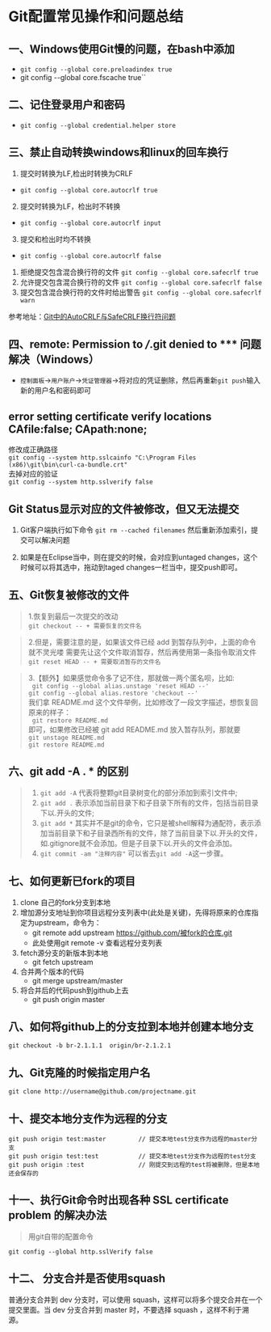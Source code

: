 # Git配置常见操作和问题总结
## 一、Windows使用Git慢的问题，在bash中添加
* `git config --global core.preloadindex true`
* git config --global core.fscache true``
## 二、记住登录用户和密码
* `git config --global credential.helper store`
## 三、禁止自动转换windows和linux的回车换行
1. 提交时转换为LF,检出时转换为CRLF
* `git config --global core.autocrlf true`
2. 提交时转换为LF，检出时不转换
* `git config --global core.autocrlf input`
3. 提交和检出时均不转换
* `git config --global core.autocrlf false`

1. 拒绝提交包含混合换行符的文件
`git config --global core.safecrlf true`   
2. 允许提交包含混合换行符的文件
`git config --global core.safecrlf false`   
3. 提交包含混合换行符的文件时给出警告
`git config --global core.safecrlf warn`

参考地址：[Git中的AutoCRLF与SafeCRLF换行符问题](http://www.cnblogs.com/flying_bat/p/3324769.html)

## 四、remote: Permission to ***/***.git denied to *** 问题解决（Windows）
* `控制面板`→`用户账户`→`凭证管理器`→将对应的凭证删除，然后再重新`git push`输入新的用户名和密码即可
## error setting certificate verify locations CAfile:false; CApath:none;
修改成正确路径  
`git config --system http.sslcainfo "C:\Program Files (x86)\git\bin\curl-ca-bundle.crt"`   
去掉对应的验证  
`git config --system http.sslverify false`
## Git Status显示对应的文件被修改，但又无法提交
1. Git客户端执行如下命令
`git rm --cached filenames`
然后重新添加索引，提交可以解决问题

1. 如果是在Eclipse当中，则在提交的时候，会对应到untaged changes，这个时候可以将其选中，拖动到taged changes一栏当中，提交push即可。

## 五、Git恢复被修改的文件
>1.恢复到最后一次提交的改动  
`git checkout -- + 需要恢复的文件名`  

>2.但是，需要注意的是，如果该文件已经 add 到暂存队列中，上面的命令就不灵光喽
需要先让这个文件取消暂存，然后再使用第一条指令取消文件
`git reset HEAD -- + 需要取消暂存的文件名`  

>3.【额外】如果感觉命令多了记不住，那就做一两个匿名呗，比如:  
` git config --global alias.unstage 'reset HEAD --'`  
`git config --global alias.restore 'checkout --'`  
我们拿 README.md 这个文件举例，比如修改了一段文字描述，想恢复回原来的样子：  
` git restore README.md`  
即可，如果修改已经被 git add README.md 放入暂存队列，那就要  
`git unstage README.md`  
`git restore README.md`  

## 六、git add -A . * 的区别
>1. `git add -A` 代表将整颗git目录树变化的部分添加到索引文件中;  
>2. `git add .` 表示添加当前目录下和子目录下所有的文件，包括当前目录下以.开头的文件;
>3. `git add *` 其实并不是git的命令，它只是被shell解释为通配符，表示添加当前目录下和子目录西所有的文件，除了当前目录下以.开头的文件，如.gitignore就不会添加。但是子目录下以.开头的文件会添加。
>4. `git commit -am "注释内容"` 可以省去`git add -A`这一步骤。

## 七、如何更新已fork的项目
1. clone 自己的fork分支到本地
1. 增加源分支地址到你项目远程分支列表中(此处是关键)，先得将原来的仓库指定为upstream，命令为：
   *  git remote add upstream https://github.com/被fork的仓库.git
   *  此处使用git remote -v 查看远程分支列表
1. fetch源分支的新版本到本地
   * git fetch upstream
1. 合并两个版本的代码
   * git merge upstream/master
1. 将合并后的代码push到github上去
   * git push origin master

## 八、如何将github上的分支拉到本地并创建本地分支
```
git checkout -b br-2.1.1.1  origin/br-2.1.2.1
```
## 九、Git克隆的时候指定用户名
```
git clone http://username@github.com/projectname.git
```
## 十、提交本地分支作为远程的分支
```
git push origin test:master         // 提交本地test分支作为远程的master分支
git push origin test:test           // 提交本地test分支作为远程的test分支
git push origin :test               // 刚提交到远程的test将被删除，但是本地还会保存的
```

## 十一、执行Git命令时出现各种 SSL certificate problem 的解决办法
> 用git自带的配置命令
```
git config --global http.sslVerify false
```

## 十二、 分支合并是否使用squash

普通分支合并到 dev 分支时，可以使用 squash，这样可以将多个提交合并在一个提交里面。当 dev 分支合并到 master 时，不要选择 squash ，这样不利于溯源。